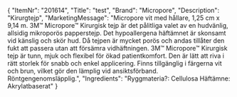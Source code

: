{
  "ItemNr": "201614",
  "Title": "test",
  "Brand": "Micropore",
  "Description": "Kirurgtejp",
  "MarketingMessage": "Micropore vit med hållare, 1,25 cm x 9,14 m. 3M™ Micropore™ Kirurgisk tejp är det pålitliga valet av en hudvänlig, allsidig mikroporös papperstejp. Det hypoallergena häftämnet är skonsamt vid känslig och skör hud. Då tejpen är mycket porös och andas tillåter den fukt att passera utan att försämra vidhäftningen. 3M™ Micropore™ Kirurgisk tejp är tunn, mjuk och flexibel för ökad patientkomfort. Den är lätt att riva i rätt storlek för snabb och enkel applicering. Finns tillgänglig i färgerna vit och brun, vilket gör den lämplig vid ansiktsförband. Röntgengenomsläpplig.",
  "Ingredients": "Ryggmateria?: Cellulosa Häftämne: Akrylatbaserat"
}